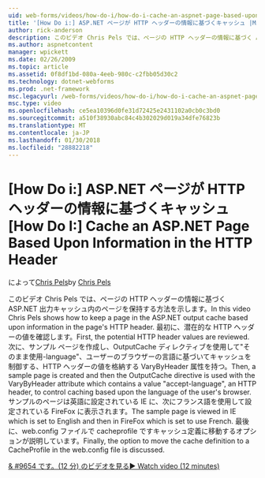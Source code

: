 ```yaml
---
uid: web-forms/videos/how-do-i/how-do-i-cache-an-aspnet-page-based-upon-information-in-the-http-header
title: '[How Do i:] ASP.NET ページが HTTP ヘッダーの情報に基づくキャッシュ |Microsoft ドキュメント'
author: rick-anderson
description: このビデオ Chris Pels では、ページの HTTP ヘッダーの情報に基づく ASP.NET 出力キャッシュ内のページを保持する方法を示します。 最初に、潜在的な HTTP hea しています.
ms.author: aspnetcontent
manager: wpickett
ms.date: 02/26/2009
ms.topic: article
ms.assetid: 0f8df1bd-080a-4eeb-980c-c2fbb05d30c2
ms.technology: dotnet-webforms
ms.prod: .net-framework
msc.legacyurl: /web-forms/videos/how-do-i/how-do-i-cache-an-aspnet-page-based-upon-information-in-the-http-header
msc.type: video
ms.openlocfilehash: ce5ea10396d0fe31d72425e2431102a0cb0c3bd0
ms.sourcegitcommit: a510f38930abc84c4b302029d019a34dfe76823b
ms.translationtype: MT
ms.contentlocale: ja-JP
ms.lasthandoff: 01/30/2018
ms.locfileid: "28882218"
---
```

<a name="how-do-i--cache-an-aspnet-page-based-upon-information-in-the-http-header"></a><span data-ttu-id="3b4c9-104">[How Do i:] ASP.NET ページが HTTP ヘッダーの情報に基づくキャッシュ</span><span class="sxs-lookup"><span data-stu-id="3b4c9-104">[How Do I:]  Cache an ASP.NET Page Based Upon Information in the HTTP Header</span></span>
====================
<span data-ttu-id="3b4c9-105">によって[Chris Pels](https://twitter.com/chrispels)</span><span class="sxs-lookup"><span data-stu-id="3b4c9-105">by [Chris Pels](https://twitter.com/chrispels)</span></span>

<span data-ttu-id="3b4c9-106">このビデオ Chris Pels では、ページの HTTP ヘッダーの情報に基づく ASP.NET 出力キャッシュ内のページを保持する方法を示します。</span><span class="sxs-lookup"><span data-stu-id="3b4c9-106">In this video Chris Pels shows how to keep a page in the ASP.NET output cache based upon information in the page's HTTP header.</span></span> <span data-ttu-id="3b4c9-107">最初に、潜在的な HTTP ヘッダーの値を確認します。</span><span class="sxs-lookup"><span data-stu-id="3b4c9-107">First, the potential HTTP header values are reviewed.</span></span> <span data-ttu-id="3b4c9-108">次に、サンプル ページを作成し、OutputCache ディレクティブを使用して"そのまま使用-language"、ユーザーのブラウザーの言語に基づいてキャッシュを制御する、HTTP ヘッダーの値を格納する VaryByHeader 属性を持つ。</span><span class="sxs-lookup"><span data-stu-id="3b4c9-108">Then, a sample page is created and then the OutputCache directive is used with the VaryByHeader attribute which contains a value "accept-language", an HTTP header, to control caching based upon the language of the user's browser.</span></span> <span data-ttu-id="3b4c9-109">サンプルのページは英語に設定されている IE に、次にフランス語を使用して設定されている FireFox に表示されます。</span><span class="sxs-lookup"><span data-stu-id="3b4c9-109">The sample page is viewed in IE which is set to English and then in FireFox which is set to use French.</span></span> <span data-ttu-id="3b4c9-110">最後に、web.config ファイルで cacheprofile ですキャッシュ定義に移動するオプションが説明しています。</span><span class="sxs-lookup"><span data-stu-id="3b4c9-110">Finally, the option to move the cache definition to a CacheProfile in the web.config file is discussed.</span></span>

[<span data-ttu-id="3b4c9-111">& #9654 です。(12 分) のビデオを見る</span><span class="sxs-lookup"><span data-stu-id="3b4c9-111">&#9654; Watch video (12 minutes)</span></span>](https://channel9.msdn.com/Blogs/ASP-NET-Site-Videos/how-do-i-cache-an-aspnet-page-based-upon-information-in-the-http-header)
